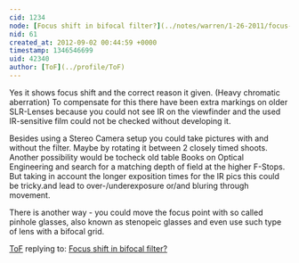 ```yaml
---
cid: 1234
node: [Focus shift in bifocal filter?](../notes/warren/1-26-2011/focus-shift-bifocal-filter)
nid: 61
created_at: 2012-09-02 00:44:59 +0000
timestamp: 1346546699
uid: 42340
author: [ToF](../profile/ToF)
---
```


Yes it shows focus shift and the correct reason it given. (Heavy chromatic aberration)
To compensate for this there have been extra markings on older SLR-Lenses because you could not see IR on the viewfinder and the used IR-sensitive film could not be checked without developing it.

Besides using a Stereo Camera setup you could take pictures with and without the filter. Maybe by rotating it between 2 closely timed shoots. Another possibility would be tocheck old table Books on Optical Engineering and search for a matching depth of field at the higher F-Stops. But taking in account the longer exposition times for the IR pics this could be tricky.and lead to over-/underexposure or/and bluring through movement.

There is another way - you could move the focus point with so called pinhole glasses, also known as stenopeic glasses and even use such type of lens with a bifocal grid.

[ToF](../profile/ToF) replying to: [Focus shift in bifocal filter?](../notes/warren/1-26-2011/focus-shift-bifocal-filter)

